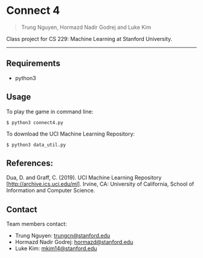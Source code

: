 # Connect 4
> Trung Nguyen, Hormazd Nadir Godrej and Luke Kim

Class project for CS 229: Machine Learning at Stanford University.

---

## Requirements

- python3

## Usage

To play the game in command line:

```shell script
$ python3 connect4.py
```

To download the UCI Machine Learning Repository:

```shell script
$ python3 data_util.py
``` 

## References:
Dua, D. and Graff, C. (2019). UCI Machine Learning Repository [http://archive.ics.uci.edu/ml]. Irvine, CA: University of California, School of Information and Computer Science.

## Contact

Team members contact:

- Trung Nguyen: trungcn@stanford.edu
- Hormazd Nadir Godrej: hormazd@stanford.edu
- Luke Kim: mkim14@stanford.edu

